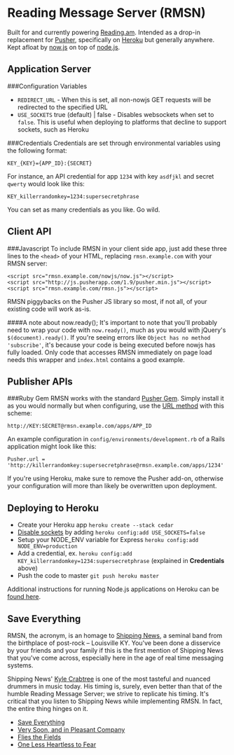 Reading Message Server (RMSN)
=============================
Built for and currently powering [Reading.am](http://reading.am).
Intended as a drop-in replacement for [Pusher](http://pusher.com),
specifically on [Heroku](http://www.heroku.com) but generally anywhere.
Kept afloat by [now.js](http://nowjs.com) on top of [node.js](http://nodejs.org).

Application Server
------------------
###Configuration Variables

* `REDIRECT_URL` - When this is set, all non-nowjs GET requests will be
  redirected to the specified URL
* `USE_SOCKETS` true (default) | false - Disables websockets when set to
  `false`. This is useful when deploying to platforms that decline to
  support sockets, such as Heroku

###Credentials
Credentials are set through environmental variables using the following
format:

    KEY_{KEY}={APP_ID}:{SECRET}

For instance, an API credential for app `1234` with key `asdfjkl` and
secret `qwerty` would look like this:

    KEY_killerrandomkey=1234:supersecretphrase

You can set as many credentials as you like. Go wild.

Client API
----------
###Javascript
To include RMSN in your client side app, just add these three lines to
the `<head>` of your HTML, replacing `rmsn.example.com` with your RMSN server:

    <script src="rmsn.example.com/nowjs/now.js"></script>
    <script src="http://js.pusherapp.com/1.9/pusher.min.js"></script>
    <script src="rmsn.example.com/rmsn.js"></script>

RMSN piggybacks on the Pusher JS library so most, if not all, of your
existing code will work as-is.

####A note about now.ready();
It's important to note that you'll probably need to wrap your code with
`now.ready()`, much as you would with jQuery's `$(document).ready()`.
If you're seeing errors like `Object has no method 'subscribe'`,
it's because your code is being executed before nowjs has fully loaded.
Only code that accesses RMSN immediately on page load needs this wrapper
and `index.html` contains a good example.

Publisher APIs
--------------
###Ruby Gem
RMSN works with the standard [Pusher Gem](https://github.com/pusher/pusher-gem).
Simply install it as you would normally but when configuring, use the [URL
method](https://github.com/pusher/pusher-gem/blob/master/lib/pusher.rb#L50)
with this scheme:

    http://KEY:SECRET@rmsn.example.com/apps/APP_ID

An example configuration in `config/environments/development.rb` of a
Rails application might look like this:

    Pusher.url = 'http://killerrandomkey:supersecretphrase@rmsn.example.com/apps/1234'

If you're using Heroku, make sure to remove the Pusher add-on, otherwise
your configuration will more than likely be overwritten upon deployment.

Deploying to Heroku
-------------------

* Create your Heroku app `heroku create --stack cedar`
* [Disable sockets](https://twitter.com/#!/NowJsTeam/status/115861105032708096) by adding `heroku config:add USE_SOCKETS=false`
* Setup your NODE_ENV variable for Express `heroku config:add NODE_ENV=production`
* Add a credential, ex. `heroku config:add KEY_killerrandomkey=1234:supersecretphrase`
  (explained in **Credentials** above)
* Push the code to master `git push heroku master`

Additional instructions for running Node.js applications on Heroku can
be [found here](http://devcenter.heroku.com/articles/node-js).

Save Everything
---------------
RMSN, the acronym, is an homage to [Shipping News](http://www.shippingnews.org),
a seminal band from the birthplace of post-rock – Louisville KY.
You've been done a disservice by your friends and your family if this is
the first mention of Shipping News that you've come across,
especially here in the age of real time messaging systems.

Shipping News' [Kyle Crabtree](http://history.louisvillehardcore.com/index.php?title=Kyle_Crabtree) is one of the most tasteful and nuanced
drummers in music today. His timing is, surely, even better than that 
of the humble Reading Message Server; we strive to replicate his timing.
It's critical that you listen to Shipping News while implementing RMSN.
In fact, the entire thing hinges on it.

* [Save Everything](http://grooveshark.com/#/album/Save+Everything/649951)
* [Very Soon, and in Pleasant Company](http://grooveshark.com/#/album/Very+Soon+And+In+Pleasant+Company/459292)
* [Flies the Fields](http://grooveshark.com/#/album/Flies+The+Fields/248240)
* [One Less Heartless to Fear](http://shippingnews.bandcamp.com/album/one-less-heartless-to-fear)
